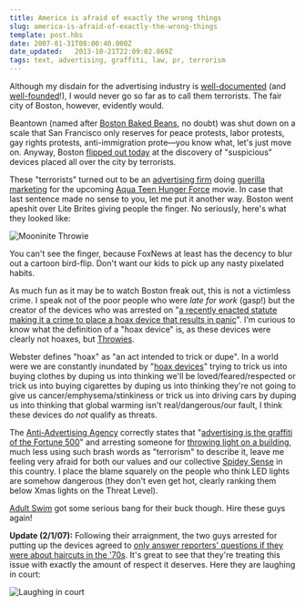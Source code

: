 ```yaml
---
title: America is afraid of exactly the wrong things
slug: america-is-afraid-of-exactly-the-wrong-things
template: post.hbs
date: 2007-01-31T08:00:40.000Z
date_updated:   2013-10-21T22:09:02.869Z
tags: text, advertising, graffiti, law, pr, terrorism
---
```


Although my disdain for the advertising industry is <a href="http://www.sunshocked.com/stanifesto/archives/exxon-hearts-youtube/" title="'Exxon hearts YouTube' on Stanifesto">well-documented</a> (and <a href="http://www.sourcewatch.org/index.php?title=Astroturf" title="Astroturf on SourceWatch">well-founded</a>!), I would never go so far as to call them terrorists. The fair city of Boston, however, evidently would.<!--more-->

Beantown (named after <a href="http://www.oldtimecandy.com/boston-baked-beans.htm" title="OldTimeCandy.com">Boston Baked Beans</a>, no doubt) was shut down on a scale that San Francisco only reserves for peace protests, labor protests, gay rights protests, anti-immigration prote&mdash;you know what, let's just move on. Anyway, Boston <a href="http://wbztv.com/slideshows/local_slideshow_031203601" title="WBZTV.com Slideshow">flipped out today</a> at the discovery of "suspicious" devices placed all over the city by terrorists.

These "terrorists" turned out to be an <a href="http://interferenceinc.com/" title="InterferenceInc.com">advertising firm</a> doing <a href="http://en.wikipedia.org/wiki/Guerilla_marketing" title="Guerilla marketing on Wikipedia">guerilla marketing</a> for the upcoming <a href="http://www.adultswim.com/shows/athf/" title="ATHF Official Site">Aqua Teen Hunger Force</a> movie. In case that last sentence made no sense to you, let me put it another way. Boston went apeshit over Lite Brites giving people the finger. No seriously, here's what they looked like:

<img src="http://assets.stanifesto.com/images/2007/01/mooninitethrowie.jpg" alt="Mooninite Throwie" />

You can't see the finger, because FoxNews at least has the decency to blur out a cartoon bird-flip. Don't want our kids to pick up any nasty pixelated habits.

As much fun as it may be to watch Boston freak out, this is not a victimless crime. I speak not of the poor people who were <em>late for work</em> (gasp!) but the creator of the devices who was arrested on "<a href="http://wbztv.com/topstories/local_story_031135507.html" title="'Arrest Made In Boston's Hoax Device Incident' on WBZTV.com">a recently enacted statute making it a crime to place a hoax device that results in panic</a>". I'm curious to know what the definition of a "hoax device" is, as these devices were clearly not hoaxes, but <a href="http://www.instructables.com/id/E9D2ZJ3FG0EP286JEJ/" title="Making throwies with Instructables">Throwies</a>.

Webster defines "hoax" as "an act intended to trick or dupe". In a world were we are constantly inundated by "<a href="http://www.tvguide.com/" title="Anything on?">hoax devices</a>" trying to trick us into buying clothes by duping us into thinking we'll be loved/feared/respected or trick us into buying cigarettes by duping us into thinking they're not going to give us cancer/emphysema/stinkiness or trick us into driving cars by duping us into thinking that global warming isn't real/dangerous/our fault, I think these devices do <em>not</em> qualify as threats.

The <a href="http://www.antiadvertisingagency.com/" title="The AAA">Anti-Advertising Agency</a> correctly states that "<a href="http://antiadvertisingagency.com/projects/light-criticism/" title="Light Criticism at AAA">advertising is the graffiti of the Fortune 500</a>" and arresting someone for <a href="http://graffitiresearchlab.com/" title="GRL">throwing light on a building</a>, much less using such brash words as "terrorism" to describe it, leave me feeling very afraid for both our values and our collective <a href="http://www.geocities.com/spydr7/" title="The definitive source on Spidey Sense">Spidey Sense</a> in this country. I place the blame squarely on the people who think LED lights are somehow dangerous (they don't even get hot, clearly ranking them below Xmas lights on the Threat Level).

<a href="http://www.adultswim.com/index2.html" title="AdultSwim.com">Adult Swim</a> got some serious bang for their buck though. Hire these guys again!

<strong>Update (2/1/07):</strong> Following their arraignment, the two guys arrested for putting up the devices agreed to <a href="http://www.youtube.com/watch?v=zx2ytr2Oyv4" title="FoxNews coverage on YouTube">only answer reporters' questions if they were about haircuts in the '70s</a>. It's great to see that they're treating this issue with exactly the amount of respect it deserves. Here they are laughing in court:

<img src="http://assets.stanifesto.com/images/2007/02/vt1cartoonscareap.jpg" alt="Laughing in court" />
